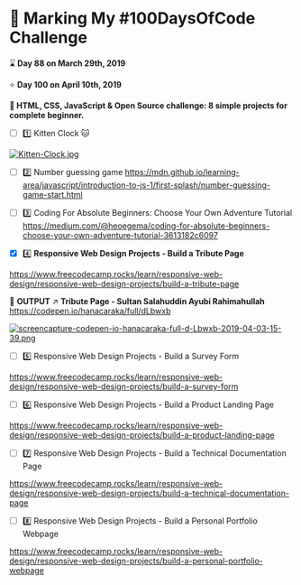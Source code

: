 # :mega: Marking My #100DaysOfCode Challenge

:hourglass: **Day 88 on March 29th, 2019**

:star:  **Day 100 on April 10th, 2019**

**:hammer: HTML, CSS, JavaScript & Open Source challenge: 8 simple projects for complete beginner.**

- [ ] :one: Kitten Clock :cat:

[![Kitten-Clock.jpg](https://i.postimg.cc/44PX6GWQ/Kitten-Clock.jpg)](https://postimg.cc/XXZMWRSr)

- [ ] :two: Number guessing game
https://mdn.github.io/learning-area/javascript/introduction-to-js-1/first-splash/number-guessing-game-start.html

- [ ] :three: Coding For Absolute Beginners: Choose Your Own Adventure Tutorial
https://medium.com/@heoegema/coding-for-absolute-beginners-choose-your-own-adventure-tutorial-3613182c6097


- [x] :four:
**Responsive Web Design Projects - Build a Tribute Page**

https://www.freecodecamp.rocks/learn/responsive-web-design/responsive-web-design-projects/build-a-tribute-page

:pushpin: **OUTPUT** :arrow_upper_right: **Tribute Page - Sultan Salahuddin Ayubi Rahimahullah**
https://codepen.io/hanacaraka/full/dLbwxb

[![screencapture-codepen-io-hanacaraka-full-d-Lbwxb-2019-04-03-15-39.png](https://i.postimg.cc/jdNLwbJC/screencapture-codepen-io-hanacaraka-full-d-Lbwxb-2019-04-03-15-39.png)](https://postimg.cc/hfDS6Nsq)


- [ ] :five:
Responsive Web Design Projects - Build a Survey Form 

https://www.freecodecamp.rocks/learn/responsive-web-design/responsive-web-design-projects/build-a-survey-form

- [ ] :six:
Responsive Web Design Projects - Build a Product Landing Page 

https://www.freecodecamp.rocks/learn/responsive-web-design/responsive-web-design-projects/build-a-product-landing-page

- [ ] :seven:
Responsive Web Design Projects - Build a Technical Documentation Page 

https://www.freecodecamp.rocks/learn/responsive-web-design/responsive-web-design-projects/build-a-technical-documentation-page

- [ ] :eight:
Responsive Web Design Projects - Build a Personal Portfolio Webpage 

https://www.freecodecamp.rocks/learn/responsive-web-design/responsive-web-design-projects/build-a-personal-portfolio-webpage 


